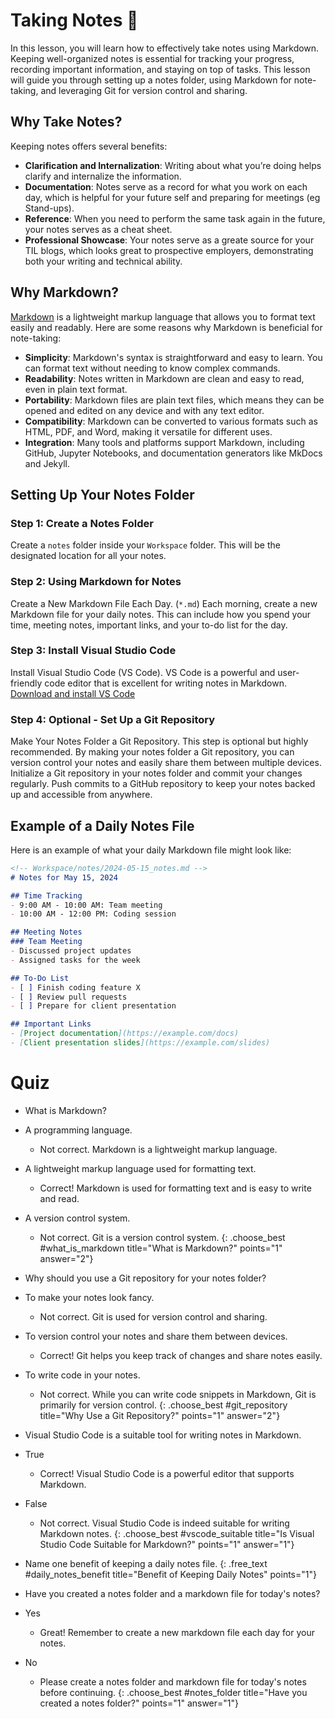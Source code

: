 # Taking Notes 📝
In this lesson, you will learn how to effectively take notes using Markdown. Keeping well-organized notes is essential for tracking your progress, recording important information, and staying on top of tasks. This lesson will guide you through setting up a notes folder, using Markdown for note-taking, and leveraging Git for version control and sharing.

## Why Take Notes?
Keeping notes offers several benefits:

- **Clarification and Internalization**: Writing about what you’re doing helps clarify and internalize the information.
- **Documentation**: Notes serve as a record for what you work on each day, which is helpful for your future self and preparing for meetings (eg Stand-ups).
- **Reference**: When you need to perform the same task again in the future, your notes serves as a cheat sheet.
- **Professional Showcase**: Your notes serve as a greate source for your TIL blogs, which looks great to prospective employers, demonstrating both your writing and technical ability.

## Why Markdown?
[Markdown](https://www.markdownguide.org/) is a lightweight markup language that allows you to format text easily and readably. Here are some reasons why Markdown is beneficial for note-taking:

- **Simplicity**: Markdown's syntax is straightforward and easy to learn. You can format text without needing to know complex commands.
- **Readability**: Notes written in Markdown are clean and easy to read, even in plain text format.
- **Portability**: Markdown files are plain text files, which means they can be opened and edited on any device and with any text editor.
- **Compatibility**: Markdown can be converted to various formats such as HTML, PDF, and Word, making it versatile for different uses.
- **Integration**: Many tools and platforms support Markdown, including GitHub, Jupyter Notebooks, and documentation generators like MkDocs and Jekyll.

## Setting Up Your Notes Folder

### Step 1: Create a Notes Folder
Create a `notes` folder inside your `Workspace` folder. This will be the designated location for all your notes.

### Step 2: Using Markdown for Notes
Create a New Markdown File Each Day. (`*.md`) Each morning, create a new Markdown file for your daily notes. This can include how you spend your time, meeting notes, important links, and your to-do list for the day.

### Step 3: Install Visual Studio Code
Install Visual Studio Code (VS Code). VS Code is a powerful and user-friendly code editor that is excellent for writing notes in Markdown. [Download and install VS Code](https://code.visualstudio.com/)

### Step 4: Optional - Set Up a Git Repository
Make Your Notes Folder a Git Repository. This step is optional but highly recommended. By making your notes folder a Git repository, you can version control your notes and easily share them between multiple devices. Initialize a Git repository in your notes folder and commit your changes regularly. Push commits to a GitHub repository to keep your notes backed up and accessible from anywhere.

## Example of a Daily Notes File
Here is an example of what your daily Markdown file might look like:

```markdown
<!-- Workspace/notes/2024-05-15_notes.md -->
# Notes for May 15, 2024

## Time Tracking
- 9:00 AM - 10:00 AM: Team meeting
- 10:00 AM - 12:00 PM: Coding session

## Meeting Notes
### Team Meeting
- Discussed project updates
- Assigned tasks for the week

## To-Do List
- [ ] Finish coding feature X
- [ ] Review pull requests
- [ ] Prepare for client presentation

## Important Links
- [Project documentation](https://example.com/docs)
- [Client presentation slides](https://example.com/slides)
```

# Quiz
- What is Markdown?
- A programming language.
  - Not correct. Markdown is a lightweight markup language.
- A lightweight markup language used for formatting text.
  - Correct! Markdown is used for formatting text and is easy to write and read.
- A version control system.
  - Not correct. Git is a version control system.
{: .choose_best #what_is_markdown title="What is Markdown?" points="1" answer="2"}

- Why should you use a Git repository for your notes folder?
- To make your notes look fancy.
  - Not correct. Git is used for version control and sharing.
- To version control your notes and share them between devices.
  - Correct! Git helps you keep track of changes and share notes easily.
- To write code in your notes.
  - Not correct. While you can write code snippets in Markdown, Git is primarily for version control.
{: .choose_best #git_repository title="Why Use a Git Repository?" points="1" answer="2"}

- Visual Studio Code is a suitable tool for writing notes in Markdown.
- True
  - Correct! Visual Studio Code is a powerful editor that supports Markdown.
- False
  - Not correct. Visual Studio Code is indeed suitable for writing Markdown notes.
{: .choose_best #vscode_suitable title="Is Visual Studio Code Suitable for Markdown?" points="1" answer="1"}

<!-- Possible answers: Tracking progress, recording important information, staying organized, creating a reference for future use. -->
- Name one benefit of keeping a daily notes file.
{: .free_text #daily_notes_benefit title="Benefit of Keeping Daily Notes" points="1"}

- Have you created a notes folder and a markdown file for today's notes?
- Yes
  - Great! Remember to create a new markdown file each day for your notes.
- No
  - Please create a notes folder and markdown file for today's notes before continuing.
{: .choose_best #notes_folder title="Have you created a notes folder?" points="1" answer="1"}
